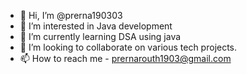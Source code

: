 - 👋 Hi, I’m @prerna190303
- 👀 I’m interested in Java development
- 🌱 I’m currently learning DSA using java
- 💞️ I’m looking to collaborate on various tech projects.
- 📫 How to reach me - prernarouth1903@gmail.com


<!---
prerna190303/prerna190303 is a ✨ special ✨ repository because its `README.md` (this file) appears on your GitHub profile.
You can click the Preview link to take a look at your changes.
--->
